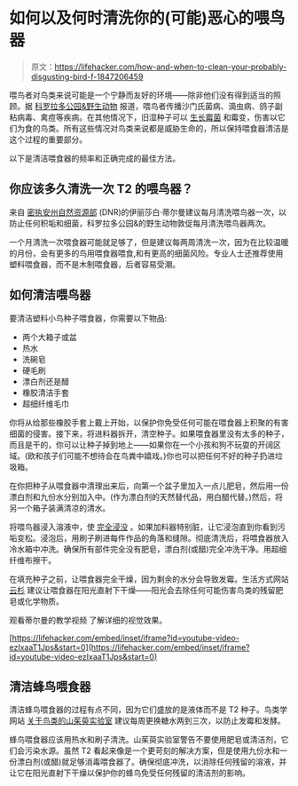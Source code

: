 # 如何以及何时清洗你的(可能)恶心的喂鸟器

> 原文：<https://lifehacker.com/how-and-when-to-clean-your-probably-disgusting-bird-f-1847206459>

喂鸟者对鸟类来说可能是一个宁静而友好的环境——除非他们没有得到适当的照顾。据 [科罗拉多公园&野生动物](https://cpw.state.co.us/Documents/Viewing/Bird-Feeder-Diseases-Fact-Sheet.pdf) 报道，喂鸟者传播沙门氏菌病、滴虫病、鸽子副粘病毒、禽痘等疾病。在其他情况下，旧湿种子可以 [生长霉菌](https://www.wildbirdscoop.com/how-to-clean-bird-feeders.html) 和霉变，伤害以它们为食的鸟类。所有这些情况对鸟类来说都是威胁生命的，所以保持喂食器清洁是这个过程的重要部分。



以下是清洁喂食器的频率和正确完成的最佳方法。

## 你应该多久清洗一次 T2 的喂鸟器？

来自 [密执安州自然资源部](https://www.youtube.com/watch?v=ezIxaaT1Jps) (DNR)的伊丽莎白·蒂尔曼建议每月清洗喂鸟器一次，以防止任何积垢和细菌，科罗拉多公园&的野生动物敦促每月清洗喂鸟器两次。

一个月清洗一次喂食器可能就足够了，但是建议每两周清洗一次，因为在比较温暖的月份，会有更多的鸟用喂食器喂食,和有更高的细菌风险。专业人士还推荐使用塑料喂食器，而不是木制喂食器，后者容易受潮。

## 如何清洁喂鸟器

要清洁塑料小鸟种子喂食器，你需要以下物品:

*   两个大箱子或盆
*   热水
*   洗碗皂
*   硬毛刷
*   漂白剂还是醋
*   橡胶清洁手套
*   超细纤维毛巾

你将从给那些橡胶手套上戴上开始，以保护你免受任何可能在喂食器上积聚的有害细菌的侵害。接下来，将进料器拆开，清空种子。如果喂食器里没有太多的种子，而且是干的，你可以让种子掉到地上——如果你在一个小孩和狗不玩耍的开阔区域。(欧和孩子们可能不想待会在鸟粪中嬉戏。)你也可以把任何不好的种子扔进垃圾箱。

在你把种子从喂食器中清理出来后，向第一个盆子里加入一点儿肥皂，然后用一份漂白剂和九份水分别加入中。(作为漂白剂的天然替代品，用白醋代替。)然后，将另一个箱子装满清凉的清水。

将喂鸟器浸入溶液中，使 [完全浸没](https://www.marthastewart.com/7591600/how-clean-bird-feeder) 。如果加料器特别脏，让它浸泡直到你看到污垢变松。浸泡后，用刷子刷进每件作品的角落和缝隙。彻底清洗后，将喂食器放入冷水箱中冲洗。确保所有部件完全没有肥皂，漂白剂(或醋)完全冲洗干净。用超细纤维布擦干。

在填充种子之前，让喂食器完全干燥，因为剩余的水分会导致发霉。生活方式网站 [云杉](https://www.thespruce.com/bird-feeder-cleaning-tips-386563) 建议让喂食器在阳光直射下干燥——阳光会去除任何可能伤害鸟类的残留肥皂或化学物质。

观看蒂尔曼的教学视频 了解详细的视觉效果。

 [https://lifehacker.com/embed/inset/iframe?id=youtube-video-ezIxaaT1Jps&start=0](https://lifehacker.com/embed/inset/iframe?id=youtube-video-ezIxaaT1Jps&start=0) 

## 清洁蜂鸟喂食器

清洁蜂鸟喂食器的过程有点不同，因为它们盛放的是液体而不是 T2 种子。鸟类学网站 [关于鸟类的山茱萸实验室](https://www.allaboutbirds.org/news/how-to-clean-your-bird-feeder/) 建议每周更换糖水两到三次，以防止发霉和发酵。

蜂鸟喂食器应该用热水和刷子清洗。山茱萸实验室警告不要使用肥皂或清洁剂，它们会污染水源。虽然 T2 看起来像是一个更苛刻的解决方案，但是使用九份水和一份漂白剂(或醋)就足够消毒喂食器了。确保彻底冲洗，以消除任何残留的溶液，并让它在阳光直射下干燥以保护你的蜂鸟免受任何残留的清洁剂的影响。